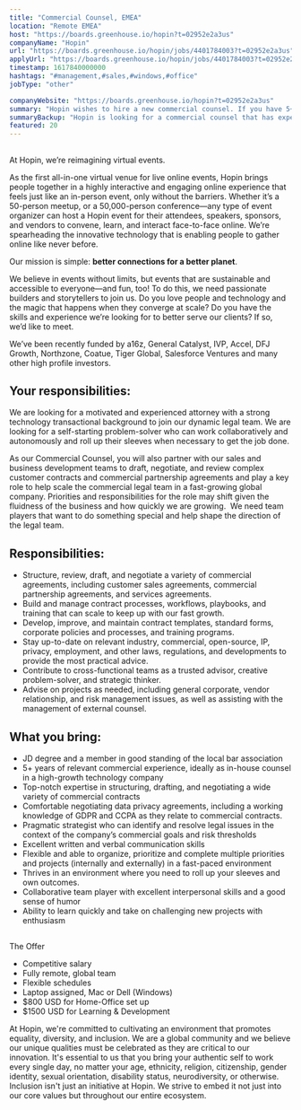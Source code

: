 ```yaml
---
title: "Commercial Counsel, EMEA"
location: "Remote EMEA"
host: "https://boards.greenhouse.io/hopin?t=02952e2a3us"
companyName: "Hopin"
url: "https://boards.greenhouse.io/hopin/jobs/4401784003?t=02952e2a3us"
applyUrl: "https://boards.greenhouse.io/hopin/jobs/4401784003?t=02952e2a3us#app"
timestamp: 1617840000000
hashtags: "#management,#sales,#windows,#office"
jobType: "other"

companyWebsite: "https://boards.greenhouse.io/hopin?t=02952e2a3us"
summary: "Hopin wishes to hire a new commercial counsel. If you have 5+ years of relevant commercial experience, ideally as in-house counsel in a high-growth technology company, consider applying."
summaryBackup: "Hopin is looking for a commercial counsel that has experience in: #management, #sales, #windows."
featured: 20
---
```


## 

At Hopin, we’re reimagining virtual events.

As the first all-in-one virtual venue for live online events, Hopin brings people together in a highly interactive and engaging online experience that feels just like an in-person event, only without the barriers. Whether it’s a 50-person meetup, or a 50,000-person conference—any type of event organizer can host a Hopin event for their attendees, speakers, sponsors, and vendors to convene, learn, and interact face-to-face online. We’re spearheading the innovative technology that is enabling people to gather online like never before.

Our mission is simple: **better connections for a better planet**. 

We believe in events without limits, but events that are sustainable and accessible to everyone—and fun, too! To do this, we need passionate builders and storytellers to join us. Do you love people and technology and the magic that happens when they converge at scale? Do you have the skills and experience we’re looking for to better serve our clients? If so, we’d like to meet.

We’ve been recently funded by a16z, General Catalyst, IVP, Accel, DFJ Growth, Northzone, Coatue, Tiger Global, Salesforce Ventures and many other high profile investors.

## Your responsibilities:

We are looking for a motivated and experienced attorney with a strong technology transactional background to join our dynamic legal team. We are looking for a self-starting problem-solver who can work collaboratively and autonomously and roll up their sleeves when necessary to get the job done. 

As our Commercial Counsel, you will also partner with our sales and business development teams to draft, negotiate, and review complex customer contracts and commercial partnership agreements and play a key role to help scale the commercial legal team in a fast-growing global company. Priorities and responsibilities for the role may shift given the fluidness of the business and how quickly we are growing.  We need team players that want to do something special and help shape the direction of the legal team. 

## Responsibilities:

*   Structure, review, draft, and negotiate a variety of commercial agreements, including customer sales agreements, commercial partnership agreements, and services agreements.
*   ​Build and manage contract processes, workflows, playbooks, and training that can scale to keep up with our fast growth.
*   Develop, improve, and maintain contract templates, standard forms, corporate policies and processes, and training programs.
*   Stay up-to-date on relevant industry, commercial, open-source, IP, privacy, employment, and other laws, regulations, and developments to provide the most practical advice.
*   Contribute to cross-functional teams as a trusted advisor, creative problem-solver, and strategic thinker.
*   Advise on projects as needed, including general corporate, vendor relationship, and risk management issues, as well as assisting with the management of external counsel.

## What you bring:

*   JD degree and a member in good standing of the local bar association
*   5+ years of relevant commercial experience, ideally as in-house counsel in a high-growth technology company
*   Top-notch expertise in structuring, drafting, and negotiating a wide variety of commercial contracts
*   Comfortable negotiating data privacy agreements, including a working knowledge of GDPR and CCPA as they relate to commercial contracts.
*   Pragmatic strategist who can identify and resolve legal issues in the context of the company’s commercial goals and risk thresholds
*   Excellent written and verbal communication skills
*   Flexible and able to organize, prioritize and complete multiple priorities and projects (internally and externally) in a fast-paced environment
*   Thrives in an environment where you need to roll up your sleeves and own outcomes.
*   Collaborative team player with excellent interpersonal skills and a good sense of humor
*   Ability to learn quickly and take on challenging new projects with enthusiasm

## 

The Offer

*   Competitive salary
*   Fully remote, global team
*   Flexible schedules
*   Laptop assigned, Mac or Dell (Windows)
*   $800 USD for Home-Office set up
*   $1500 USD for Learning & Development

At Hopin, we're committed to cultivating an environment that promotes equality, diversity, and inclusion. We are a global community and we believe our unique qualities must be celebrated as they are critical to our innovation. It's essential to us that you bring your authentic self to work every single day, no matter your age, ethnicity, religion, citizenship, gender identity, sexual orientation, disability status, neurodiversity, or otherwise. Inclusion isn't just an initiative at Hopin. We strive to embed it not just into our core values but throughout our entire ecosystem.
